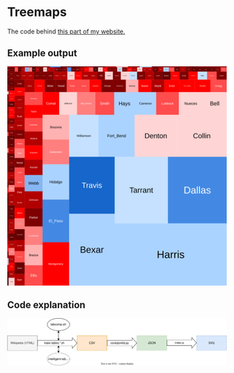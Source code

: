 # Treemaps

The code behind [this part of my website.](https://bengordon.dev/projects/elections/treemaps)

## Example output
![Texas 2020](./Texas2020.svg)

## Code explanation

![explanation](./explanation.svg)
